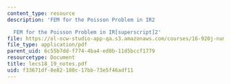 ```yaml
---
content_type: resource
description: 'FEM for the Poisson Problem in IR2

  FEM for the Poisson Problem in IR[superscript]2'
file: https://ol-ocw-studio-app-qa.s3.amazonaws.com/courses/16-920j-numerical-methods-for-partial-differential-equations-sma-5212-spring-2003/f33671df8e82180c17bb73e5f46adf11_lecs18_19_notes.pdf
file_type: application/pdf
parent_uid: 6c55b7dd-f774-4ba4-ed0b-11d5bccf1779
resourcetype: Document
title: lecs18_19_notes.pdf
uid: f33671df-8e82-180c-17bb-73e5f46adf11
---
```

